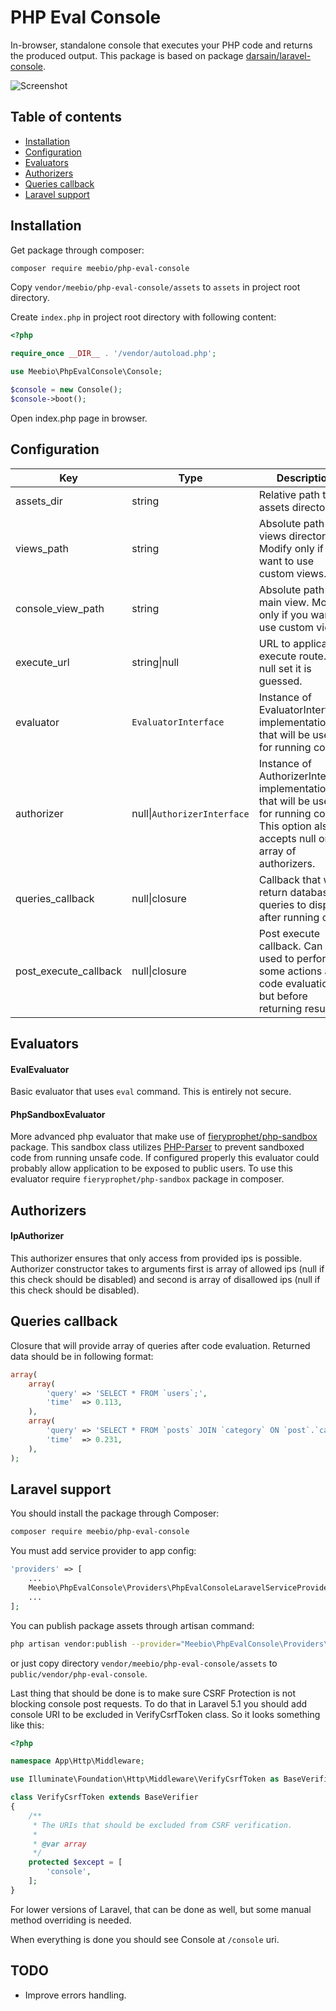 PHP Eval Console
================

In-browser, standalone console that executes your PHP code and returns the produced output. This package is based on
 package [darsain/laravel-console](https://github.com/darsain/laravel-console).

![Screenshot](http://i.imgur.com/ryXpkvc.png)

## Table of contents

* [Installation](#installation)
* [Configuration](#configuration)
* [Evaluators](#evaluators)
* [Authorizers](#authorizers)
* [Queries callback](#queries-callback)
* [Laravel support](#laravel-support)

## Installation

Get package through composer:

```bash
composer require meebio/php-eval-console
```

Copy `vendor/meebio/php-eval-console/assets` to `assets` in project root directory.

Create `index.php` in project root directory with following content:

```php
<?php

require_once __DIR__ . '/vendor/autoload.php';

use Meebio\PhpEvalConsole\Console;

$console = new Console();
$console->boot();
```

Open index.php page in browser.

## Configuration

Key | Type | Description | Default
--- | --- | --- | ---
assets_dir | string | Relative path to assets directory. | `'assets'`
views_path | string | Absolute path to views directory. Modify only if you want to use custom views. | `'<...>/Views'`
console_view_path | string | Absolute path to main view. Modify only if you want to use custom views. | `'<...>/Views/console.php'`
execute_url | string\|null | URL to application execute route. If null set it is guessed. | null
evaluator | `EvaluatorInterface` | Instance of EvaluatorInterface implementation that will be used for running code. | `EvalEvaluator`
authorizer  | null\|`AuthorizerInterface` | Instance of AuthorizerInterface implementation that will be used for running code. This option also accepts null or array of authorizers. | `IpAuthorizer`
queries_callback | null\|closure | Callback that will return database queries to display after running code. | null
post_execute_callback | null\|closure | Post execute callback. Can be used to perform some actions after code evaluation, but before returning result. | null

## Evaluators

#### EvalEvaluator

Basic evaluator that uses `eval` command. This is entirely not secure.

#### PhpSandboxEvaluator

More advanced php evaluator that make use of [fieryprophet/php-sandbox](https://github.com/fieryprophet/php-sandbox)
 package. This sandbox class utilizes [PHP-Parser](https://github.com/nikic/PHP-Parser) to prevent sandboxed code from
 running unsafe code. If configured properly this evaluator could probably allow application to be exposed to public
 users. To use this evaluator require `fieryprophet/php-sandbox` package in composer.

## Authorizers

#### IpAuthorizer

This authorizer ensures that only access from provided ips is possible. Authorizer constructor takes to arguments first
 is array of allowed ips (null if this check should be disabled) and second is array of disallowed ips (null if this
 check should be disabled).

## Queries callback

Closure that will provide array of queries after code evaluation. Returned data should be in following format:

```php
array(
    array(
        'query' => 'SELECT * FROM `users`;',
        'time'  => 0.113,
    ),
    array(
        'query' => 'SELECT * FROM `posts` JOIN `category` ON `post`.`category_id` = `category`.`id`;',
        'time'  => 0.231,
    ),
);
```

## Laravel support

You should install the package through Composer:

```bash
composer require meebio/php-eval-console
```

You must add service provider to app config:

```php
'providers' => [
    ...
    Meebio\PhpEvalConsole\Providers\PhpEvalConsoleLaravelServiceProvider::class,
    ...
];
```

You can publish package assets through artisan command:

```bash
php artisan vendor:publish --provider="Meebio\PhpEvalConsole\Providers\PhpEvalConsoleLaravelServiceProvider"
```

or just copy directory `vendor/meebio/php-eval-console/assets` to `public/vendor/php-eval-console`.

Last thing that should be done is to make sure CSRF Protection is not blocking console post requests.
 To do that in Laravel 5.1 you should add console URI to be excluded in VerifyCsrfToken class. So it looks something
 like this:
 
```php
<?php

namespace App\Http\Middleware;

use Illuminate\Foundation\Http\Middleware\VerifyCsrfToken as BaseVerifier;

class VerifyCsrfToken extends BaseVerifier
{
    /**
     * The URIs that should be excluded from CSRF verification.
     *
     * @var array
     */
    protected $except = [
        'console',
    ];
}
```

For lower versions of Laravel, that can be done as well, but some manual method overriding is needed.

When everything is done you should see Console at `/console` uri.

## TODO

- Improve errors handling.